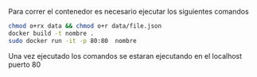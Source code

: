 Para correr el contenedor es necesario ejecutar los siguientes comandos

```bash
chmod o+rx data && chmod o+r data/file.json
docker build -t nombre .
sudo docker run -it -p 80:80  nombre
```

Una vez ejecutado los comandos se estaran ejecutando en el localhost
puerto 80
